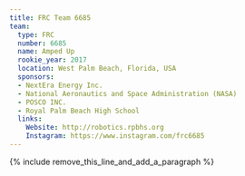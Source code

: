 ```yaml
---
title: FRC Team 6685
team:
  type: FRC
  number: 6685
  name: Amped Up
  rookie_year: 2017
  location: West Palm Beach, Florida, USA
  sponsors:
  - NextEra Energy Inc.
  - National Aeronautics and Space Administration (NASA)
  - POSCO INC.
  - Royal Palm Beach High School
  links:
    Website: http://robotics.rpbhs.org
    Instagram: https://www.instagram.com/frc6685
---
```


{% include remove_this_line_and_add_a_paragraph %}